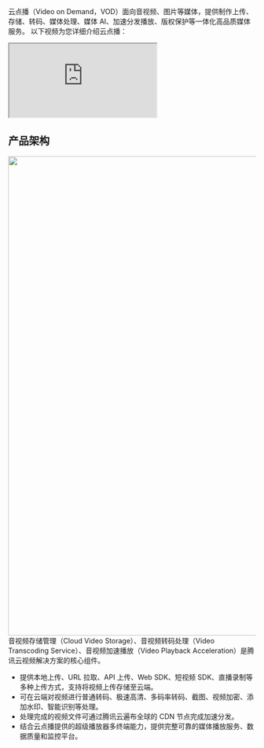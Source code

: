 云点播（Video on Demand，VOD）面向音视频、图片等媒体，提供制作上传、存储、转码、媒体处理、媒体 AI、加速分发播放、版权保护等一体化高品质媒体服务。
以下视频为您详细介绍云点播：
<div class="doc-video-mod"><iframe src="https://cloud.tencent.com/edu/learning/quick-play/2115-25458?source=gw.doc.media&withPoster=1&notip=1"></iframe></div>

## 产品架构
<img src="https://qcloudimg.tencent-cloud.cn/raw/01e5166a508715682f1c490a59c629a3.png" width="975"><br>
音视频存储管理（Cloud Video Storage）、音视频转码处理（Video Transcoding Service）、音视频加速播放（Video Playback Acceleration）是腾讯云视频解决方案的核心组件。

<ul>
<li>提供本地上传、URL 拉取、API 上传、Web SDK、短视频 SDK、直播录制等多种上传方式，支持将视频上传存储至云端。</li>
<li>可在云端对视频进行普通转码、极速高清、多码率转码、截图、视频加密、添加水印、智能识别等处理。</li>
<li>处理完成的视频文件可通过腾讯云遍布全球的 CDN 节点完成加速分发。</li>
<li>结合云点播提供的超级播放器多终端能力，提供完整可靠的媒体播放服务、数据质量和监控平台。</li>
</ul>
